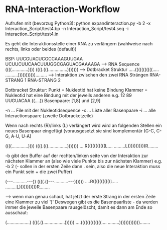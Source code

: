 # RNA-Interaction-Workflow

Aufrufen mit (bevorzug Python3):
python expandinteraction.py -b 2 -x Interaction_Script/test4.bp -n Interaction_Script/test4.seq -i Interaction_Script/test4.in

Es geht die Interaktionsstelle einer RNA zu verlängern (wahlweise nach rechts, links oder beides (default))

BSP:
UUCGUACUCGCCAAAGUUGAA UCUUCUUCAACUUUGGCGAGUACGAAAAGA  --> RNA Sequence
((((.............)))) ((((.(((...............)))))))  --> Dotbracket Struktur
.....(((((((((((..... ..........))))))))))).........  --> Interaktion zwischen den zwei RNA Strängen
    RNA-STRANG 1                RNA-STRANG 2


Dotbracket Struktur: Punkt   = Nukleotid hat keine Bindung
                     Klammer = Nukleotid hat eine Bindung mit der jeweils anderen
                               e.g. 12    89       
                                    UUGUACAA
                                    ((....))
                               Basenpaare: [1,8] und [2,9]

-n ... File mit der Nukleotidsequence
-x ... Liste aller Basenpaare
-i ... alle Interactionspaare (zweite Dotbracketzeile)

Wenn nach rechts (R)/links (L) verlängert wird wird an folgenden Stellen ein neues Basenpaar eingefügt (vorausgesetzt sie sind komplementär (G-C, C-G, A-U, U-A)

((((.............)))) ((((.(((...............)))))))
....R(((((((((((L.... .........L)))))))))))R........


-b gibt den Buffer auf der rechten/linken seite von der Interaktion zur nächsten Klammer an (also wie viele Punkte bis zur nächsten Klammer) 
e.g. -b 2 (- sollen in der ersten Zeile dann . sein, also die neue Interaktion muss ein Punkt sein + die zwei Puffer)

(---...........---)) ((((.((---...........---))))))
....R(((((((((((L.... .........L)))))))))))R........


--> wenn man genau schaut, hat jetzt der erste Strang in der ersten Zeile eine Klammer zu viel ')'
Deswegen gibt es die Basenpaarliste - da werden immer die jeweile Basenpaare rausgelöscht, damit es dann am Ende so ausschaut:

(..................) ((((.((.................))))))
....(((((((((((((.... .........)))))))))))))........
